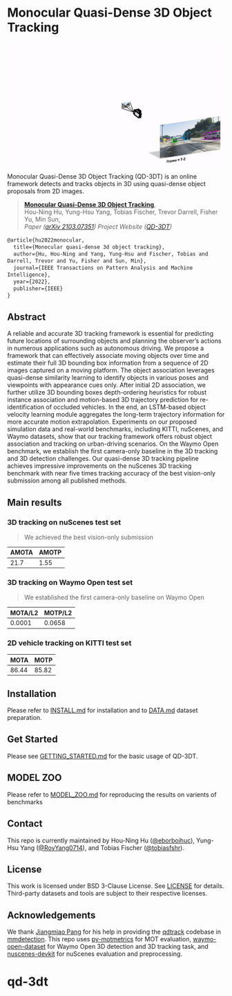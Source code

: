 # Monocular Quasi-Dense 3D Object Tracking

![](imgs/teaser.gif)

Monocular Quasi-Dense 3D Object Tracking (QD-3DT) is an online framework detects and tracks objects in 3D using quasi-dense object proposals from 2D images.



> [**Monocular Quasi-Dense 3D Object Tracking**](https://arxiv.org/abs/2103.07351),            
> Hou-Ning Hu, Yung-Hsu Yang, Tobias Fischer, Trevor Darrell, Fisher Yu, Min Sun,        
> *Paper ([arXiv 2103.07351](https://arxiv.org/abs/2103.07351))* 
> *Project Website ([QD-3DT](https://eborboihuc.github.io/QD-3DT/))* 


    @article{hu2022monocular,
      title={Monocular quasi-dense 3d object tracking},
      author={Hu, Hou-Ning and Yang, Yung-Hsu and Fischer, Tobias and Darrell, Trevor and Yu, Fisher and Sun, Min},
      journal={IEEE Transactions on Pattern Analysis and Machine Intelligence},
      year={2022},
      publisher={IEEE}
    }

## Abstract

A reliable and accurate 3D tracking framework is essential for predicting future locations of surrounding objects and planning the observer’s actions in numerous applications such as autonomous driving. We propose a framework that can effectively associate moving objects over time and estimate their full 3D bounding box information from a sequence of 2D images captured on a moving platform. The object association leverages quasi-dense similarity learning to identify objects in various poses and viewpoints with appearance cues only. After initial 2D association, we further utilize 3D bounding boxes depth-ordering heuristics for robust instance association and motion-based 3D trajectory prediction for re-identification of occluded vehicles. In the end, an LSTM-based object velocity learning module aggregates the long-term trajectory information for more accurate motion extrapolation. Experiments on our proposed simulation data and real-world benchmarks, including KITTI, nuScenes, and Waymo datasets, show that our tracking framework offers robust object association and tracking on urban-driving scenarios. On the Waymo Open benchmark, we establish the first camera-only baseline in the 3D tracking and 3D detection challenges. Our quasi-dense 3D tracking pipeline achieves impressive improvements on the nuScenes 3D tracking benchmark with near five times tracking accuracy of the best vision-only submission among all published methods.


## Main results

### 3D tracking on nuScenes test set
> We achieved the best vision-only submission

|  AMOTA  |  AMOTP   |
|---------|----------|
|   21.7  |   1.55   |

### 3D tracking on Waymo Open test set
> We established the first camera-only baseline on Waymo Open

| MOTA/L2 | MOTP/L2 |
|---------|---------|
| 0.0001  |  0.0658 |

### 2D vehicle tracking on KITTI test set

|  MOTA   |  MOTP  |
|---------|--------|
| 86.44   |  85.82 |


## Installation

Please refer to [INSTALL.md](./readme/INSTALL.md) for installation and to [DATA.md](./readme/DATA.md) dataset preparation.


## Get Started

Please see [GETTING_STARTED.md](./readme/GETTING_STARTED.md) for the basic usage of QD-3DT.


## MODEL ZOO

Please refer to [MODEL_ZOO.md](./readme/MODEL_ZOO.md) for reproducing the results on varients of benchmarks


## Contact

This repo is currently maintained by Hou-Ning Hu ([@eborboihuc](http://github.com/eborboihuc)), Yung-Hsu Yang ([@RoyYang0714](https://github.com/RoyYang0714)), and Tobias Fischer ([@tobiasfshr](https://github.com/tobiasfshr)).


## License
This work is licensed under BSD 3-Clause License. See [LICENSE](LICENSE) for details. 
Third-party datasets and tools are subject to their respective licenses.

## Acknowledgements
We thank [Jiangmiao Pang](https://github.com/OceanPang) for his help in providing the [qdtrack](https://github.com/SysCV/qdtrack) codebase in [mmdetection](https://github.com/open-mmlab/mmdetection). This repo uses [py-motmetrics](https://github.com/cheind/py-motmetrics) for MOT evaluation, [waymo-open-dataset](https://github.com/waymo-research/waymo-open-dataset) for Waymo Open 3D detection and 3D tracking task, and [nuscenes-devkit](https://github.com/nutonomy/nuscenes-devkit) for nuScenes evaluation and preprocessing.
# qd-3dt
